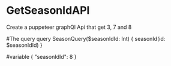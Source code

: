 # GetSeasonIdAPI

Create a puppeteer graphQl Api that get 3, 7 and 8 

#The query
query SeasonQuery($seasonIdId: Int) {
  seasonId(id: $seasonIdId)
}

#variable
{
  "seasonIdId": 8
}
